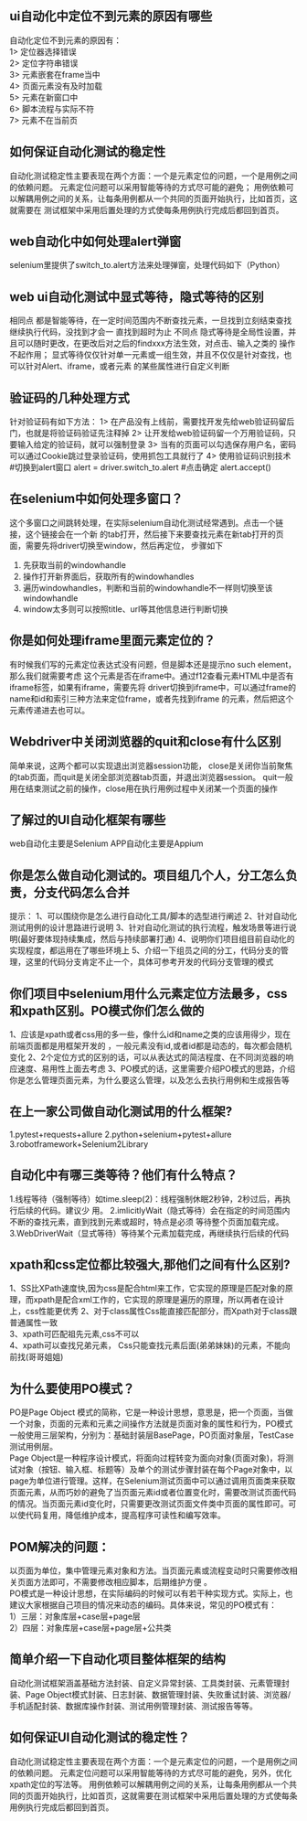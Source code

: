 ## ui自动化中定位不到元素的原因有哪些
自动化定位不到元素的原因有：  
1> 定位器选择错误  
2> 定位字符串错误  
3> 元素嵌套在frame当中  
4> 页面元素没有及时加载  
5> 元素在新窗口中  
6> 脚本流程与实际不符  
7> 元素不在当前页  
 
## 如何保证自动化测试的稳定性
自动化测试稳定性主要表现在两个方面：一个是元素定位的问题，一个是用例之间的依赖问题。
元素定位问题可以采用智能等待的方式尽可能的避免；
用例依赖可以解耦用例之间的关系，让每条用例都从一个共同的页面开始执行，比如首页，这就需要在
测试框架中采用后置处理的方式使每条用例执行完成后都回到首页。

##  web自动化中如何处理alert弹窗
selenium里提供了switch_to.alert方法来处理弹窗，处理代码如下（Python）

##  web ui自动化测试中显式等待，隐式等待的区别
相同点
都是智能等待，在一定时间范围内不断查找元素，一旦找到立刻结束查找继续执行代码，没找到才会一
直找到超时为止
不同点
隐式等待是全局性设置，并且可以随时更改，在更改后对之后的findxxx方法生效，对点击、输入之类的
操作不起作用；
显式等待仅仅针对单一元素或一组生效，并且不仅仅是针对查找，也可以针对Alert、iframe，或者元素
的某些属性进行自定义判断

##  验证码的几种处理方式
针对验证码有如下方法：
1> 在产品没有上线前，需要找开发先给web验证码留后门，也就是将验证码验证先注释掉
2> 让开发给web验证码留一个万用验证码，只要输入给定的验证码，就可以强制登录
3> 当有的页面可以勾选保存用户名，密码可以通过Cookie跳过登录验证码，使用抓包工具就行了
4> 使用验证码识别技术
#切换到alert窗口
alert = driver.switch_to.alert
#点击确定
alert.accept()

##  在selenium中如何处理多窗口？
这个多窗口之间跳转处理，在实际selenium自动化测试经常遇到。点击一个链接，这个链接会在一个新
的tab打开，然后接下来要查找元素在新tab打开的页面，需要先将driver切换至window，然后再定位，
步骤如下
1. 先获取当前的windowhandle
2. 操作打开新界面后，获取所有的windowhandles
3. 遍历windowhandles，判断和当前的windowhandle不一样则切换至该windowhandle
4. window太多则可以按照title、url等其他信息进行判断切换

##  你是如何处理iframe里面元素定位的？
有时候我们写的元素定位表达式没有问题，但是脚本还是提示no such element，那么我们就需要考虑
这个元素是否在iframe中。通过f12查看元素HTML中是否有iframe标签，如果有iframe，需要先将
driver切换到iframe中，可以通过frame的name和id和索引三种方法来定位frame，或者先找到iframe
的元素，然后把这个元素传递进去也可以。

##  Webdriver中关闭浏览器的quit和close有什么区别
简单来说，这两个都可以实现退出浏览器session功能，
close是关闭你当前聚焦的tab页面，而quit是关闭全部浏览器tab页面，并退出浏览器session。
quit一般用在结束测试之前的操作，close用在执行用例过程中关闭某一个页面的操作

##  了解过的UI自动化框架有哪些
web自动化主要是Selenium
APP自动化主要是Appium



## 你是怎么做自动化测试的。项目组几个人，分工怎么负责，分支代码怎么合并
 提示：
1、可以围绕你是怎么进行自动化工具/脚本的选型进行阐述
2、针对自动化测试用例的设计思路进行说明
3、针对自动化测试的执行流程，触发场景等进行说明(最好要体现持续集成，然后与持续部署打通)
4、说明你们项目组目前自动化的实现程度，都运用在了哪些环境上
5、介绍一下组员之间的分工，代码分支的管理，这里的代码分支肯定不止一个，具体可参考开发的代码分支管理的模式

## 你们项目中selenium用什么元素定位方法最多，css和xpath区别。PO模式你们怎么做的  
1、应该是xpath或者css用的多一些，像什么id和name之类的应该用得少，现在前端页面都是用框架开发的 ，一般元素没有id,或者id都是动态的，每次都会随机变化
2、2个定位方式的区别的话，可以从表达式的简洁程度、在不同浏览器的响应速度、易用性上面去考虑
3、PO模式的话，这里需要介绍PO模式的思路，介绍你是怎么管理页面元素，为什么要这么管理，以及怎么去执行用例和生成报告等
 
  
## 在上一家公司做自动化测试用的什么框架?
1.pytest+requests+allure 
2.python+selenium+pytest+allure 
3.robotframework+Selenium2Library 

  
## 自动化中有哪三类等待？他们有什么特点？     
1.线程等待（强制等待）如time.sleep(2)：线程强制休眠2秒钟，2秒过后，再执行后续的代码。建议少 
用。 
2.imlicitlyWait（隐式等待）会在指定的时间范围内不断的查找元素，直到找到元素或超时，特点是必须 
等待整个页面加载完成。 
3.WebDriverWait（显式等待）等待某个元素加载完成，再继续执行后续的代码
   
  
## xpath和css定位都比较强大,那他们之间有什么区别?
1、SS比XPath速度快,因为css是配合html来工作，它实现的原理是匹配对象的原理，而xpath是配合xml工作的，它实现的原理是遍历的原理，所以两者在设计上，css性能更优秀 
2、对于class属性Css能直接匹配部分，而Xpath对于class跟普通属性一致  
3、xpath可匹配祖先元素,css不可以  
4、xpath可以查找兄弟元素， Css只能查找元素后面(弟弟妹妹)的元素，不能向前找(哥哥姐姐) 
   
## 为什么要使用PO模式？
PO是Page Object 模式的简称，它是一种设计思想，意思是，把一个页面，当做一个对象，页面的元素和元素之间操作方法就是页面对象的属性和行为，PO模式一般使用三层架构，分别为：基础封装层BasePage，PO页面对象层，TestCase测试用例层。  
Page Object是一种程序设计模式，将面向过程转变为面向对象(页面对象)，将测试对象（按钮、输入框、标题等）及单个的测试步骤封装在每个Page对象中，以page为单位进行管理。这样，在Selenium测试页面中可以通过调用页面类来获取页面元素，从而巧妙的避免了当页面元素id或者位置变化时，需要改测试页面代码的情况。当页面元素id变化时，只需要更改测试页面文件类中页面的属性即可。可以使代码复用，降低维护成本，提高程序可读性和编写效率。

## POM解决的问题：
以页面为单位，集中管理元素对象和方法。当页面元素或流程变动时只需要修改相关页面方法即可，不需要修改相应脚本，后期维护方便 。  
PO模式是一种设计思想，在实际编码的时候可以有若干种实现方式。实际上，也建议大家根据自己项目的情况来动态的编码。具体来说，常见的PO模式有：  
1）三层：对象库层+case层+page层  
2）四层：对象库层+case层+page层+公共类  
 
## 简单介绍一下自动化项目整体框架的结构
自动化测试框架涵盖基础方法封装、自定义异常封装、工具类封装、元素管理封装、Page Object模式封装、日志封装、数据管理封装、失败重试封装、浏览器/手机适配封装、数据库操作封装、测试用例管理封装、测试报告等等。


## 如何保证UI自动化测试的稳定性？
自动化测试稳定性主要表现在两个方面：一个是元素定位的问题，一个是用例之间的依赖问题。
元素定位问题可以采用智能等待的方式尽可能的避免，另外，优化xpath定位的写法等。
用例依赖可以解耦用例之间的关系，让每条用例都从一个共同的页面开始执行，比如首页，这就需要在测试框架中采用后置处理的方式使每条用例执行完成后都回到首页。
  
